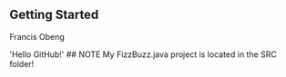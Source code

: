 ## Getting Started
Francis Obeng

'Hello GitHub!'      ## NOTE My FizzBuzz.java project is located in the SRC folder!




